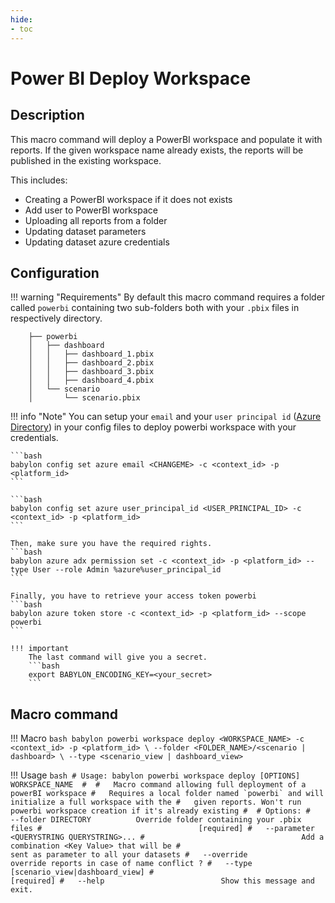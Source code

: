 ```yaml
---
hide:
- toc
---
```

# Power BI Deploy Workspace

## Description

This macro command will deploy a PowerBI workspace and populate it with reports. If the given workspace name already exists, the reports will be published in the existing workspace.

This includes:

  - Creating a PowerBI workspace if it does not exists
  - Add user to PowerBI workspace
  - Uploading all reports from a folder
  - Updating dataset parameters
  - Updating dataset azure credentials

## Configuration 

!!! warning "Requirements"
    By default this macro command requires a folder called `powerbi` containing two sub-folders 
    both with your `.pbix` files in respectively directory.

        ├── powerbi
        │   ├── dashboard
        │   │   ├── dashboard_1.pbix
        │   │   ├── dashboard_2.pbix
        │   │   ├── dashboard_3.pbix
        │   │   ├── dashboard_4.pbix
        │   └── scenario
        │       └── scenario.pbix


!!! info "Note"
    You can setup your `email` and your `user principal id` ([Azure Directory](https://portal.azure.com/#view/Microsoft_AAD_UsersAndTenants/UserManagementMenuBlade/~/AllUsers)) in your config files to deploy powerbi workspace with your credentials.

    ```bash
    babylon config set azure email <CHANGEME> -c <context_id> -p <platform_id> 
    ```

    ```bash
    babylon config set azure user_principal_id <USER_PRINCIPAL_ID> -c <context_id> -p <platform_id> 
    ```

    Then, make sure you have the required rights.
    ```bash
    babylon azure adx permission set -c <context_id> -p <platform_id> --type User --role Admin %azure%user_principal_id 
    ```

    Finally, you have to retrieve your access token powerbi
    ```bash
    babylon azure token store -c <context_id> -p <platform_id> --scope powerbi 
    ```

    !!! important 
        The last command will give you a secret.
        ```bash
        export BABYLON_ENCODING_KEY=<your_secret>
        ```


## Macro command

!!! Macro
    ```bash
    babylon powerbi workspace deploy <WORKSPACE_NAME> -c <context_id> -p <platform_id> \
        --folder <FOLDER_NAME>/<scenario | dashboard> \
        --type <scenario_view | dashboard_view> 
    ```

!!! Usage
    ```bash
    # Usage: babylon powerbi workspace deploy [OPTIONS] WORKSPACE_NAME 
    # 
    #   Macro command allowing full deployment of a powerBI workspace
    #   Requires a local folder named `powerbi` and will initialize a full workspace with the
    #   given reports. Won't run powerbi workspace creation if it's already existing
    # 
    # Options:
    #   --folder DIRECTORY          Override folder containing your .pbix files
    #                                   [required]
    #   --parameter <QUERYSTRING QUERYSTRING>...
    #                                   Add a combination <Key Value> that will be
    #                                   sent as parameter to all your datasets
    #   --override                      override reports in case of name conflict ?
    #   --type [scenario_view|dashboard_view]
    #                                   [required]
    #   --help                          Show this message and exit.
    ```





